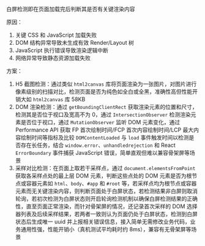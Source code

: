 白屏检测即在页面加载完后判断其是否有关键渲染内容

原因：

1. 关键 CSS 和 JavaScript 加载失败
2. DOM 结构异常导致未生成有效 Render/Layout 树
3. JavaScript 执行错误导致渲染逻辑中断
4. 网络异常导致静态资源加载失败

方案：

1. H5 截图检测：通过类似 `html2canvas` 库将页面渲染为一张图片，对图片进行像素级别的扫描对比，检测页面是否为纯色如全白或全黑，准确性高但性能开销大如 `html2canvas` 库 58KB
2. DOM 渲染检测：通过 `getBoundingClientRect` 获取渲染元素的位置和尺寸，检测其是否位于视口及宽高不为 0，通过 `IntersectionObserver` 检测渲染元素是否位于视口，通过 `MutationObserver` 监听 DOM 元素变化，通过 Performance API 获取 FP 首次绘制时间/FCP 首次内容绘制时间/LCP 最大内容绘制时间等指标及比较 `DOMContentLoaded` 与 `load` 事件触发时间以检测是否存在长任务，结合 `window.error`、`unhandledrejection` 和 React `ErrorBoundary` 事件捕获 JavaScript 错误，简单直观但难以兼容骨架屏等场景
3. 采样对比检测：在页面上取若干采样点，通过 `document.elementsFromPoint` 获取各采样点处的最上层 DOM 元素，判断这些点处的 DOM 元素是否为根节点或容器元素如 `html`、`body`、`#app` 和 `#root` 等，若采样点均为根节点或容器元素而无关键渲染内容，则判断页面处于白屏状态，若检测结果非白屏则取消轮询，若初次检测为白屏状态则开启轮询检测机制以确保白屏检测结果的正确性，直至页面正常渲染，而针对骨架屏的情况，还记录首次采样的 DOM 选择器列表及后续采样结果，若两者一致则认为页面仍处于白屏状态，检测到白屏状态后生成唯一 uuid 并上报相关错误信息，接入简单无需修改业务代码，业务通用性强，性能开销小（真机测试平均耗时约 8ms），兼容有无骨架屏等场景
